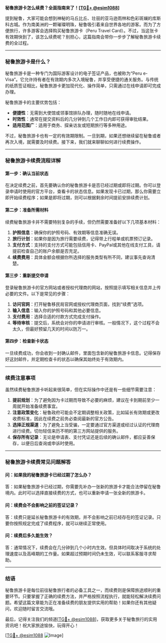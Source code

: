 **秘魯旅游卡怎么续费？全面指南来了！[[TG💪+ @esim1088](https://t.me/s/esim1088)]**

提到秘鲁，大家可能会想到神秘的马丘比丘、壮丽的亚马逊雨林和色彩斑斓的库斯科古城。作为南美洲的一颗璀璨明珠，秘鲁吸引着来自世界各地的游客。而为了方便旅行，许多游客会选择购买秘鲁旅游卡（Peru Travel Card）。不过，当这张卡有效期快到了，该怎么续费呢？别担心，这篇指南会带你一步步了解秘魯旅游卡续费的全过程。

---

### **秘鲁旅游卡是什么？**

秘鲁旅游卡是一种专门为国际游客设计的电子签证产品，也被称为“Peru e-Visa”。它允许持有者在有效期内多次入境秘鲁，并享受便捷的通关服务。与传统的纸质签证相比，秘鲁旅游卡更加现代化、操作简单，只需通过在线申请即可完成办理。

秘鲁旅游卡的主要优势包括：
- **便捷性**：无需到大使馆或领事馆排队办理，随时随地在线申请。
- **时效性**：通常在提交资料后的几分钟到几个工作日内即可获得审批结果。
- **适用范围广**：适用于商务、探亲访友或短期旅行等多种用途。
  
不过，秘鲁旅游卡也有一定的有效期限制。一旦到期，如果还想继续留在秘鲁或者再次入境，就需要及时续费。接下来，我们就来聊聊如何进行续费操作。

---

### **秘鲁旅游卡续费流程详解**

#### **第一步：确认当前状态**
在决定续费之前，首先要确认你的秘鲁旅游卡是否已经过期或即将过期。你可以登录申请时使用的官方平台，查看卡的状态信息。如果发现卡已过期，那么你需要立即开始续费程序；如果是即将过期，则可以根据剩余时间提前安排续费计划。

#### **第二步：准备所需材料**
续费秘鲁旅游卡并不需要特别复杂的手续，但仍然需要准备好以下几项基本材料：
1. **护照信息**：确保你的护照号码、有效期等信息准确无误。
2. **旅行计划**：如果你是因为旅行需要续费，记得带上行程单或机票预订记录。
3. **支付方式**：支持的支付方式可能包括信用卡、PayPal或其他在线支付工具，请提前检查自己的账户余额是否充足。
4. **续费费用**：具体金额会根据你所选择的服务类型有所不同，建议事先查询清楚。

#### **第三步：重新提交申请**
登录秘鲁旅游卡的官方网站或者授权代理商的网站，按照提示填写相关信息并上传必要的文件。以下是常见的步骤：

1. **访问官网**：打开秘鲁移民局官网或授权代理商页面，找到“续费”选项。
2. **输入信息**：输入你的护照号码和其他必要信息。
3. **支付费用**：选择合适的付款方式完成支付操作。
4. **等待审核**：提交后，系统会对你的申请进行审核。一般情况下，这个过程不会太久，但最好预留几天的时间以防万一。

#### **第四步：检查新卡状态**
一旦续费成功，你会收到一封确认邮件，里面包含新的秘鲁旅游卡信息。记得保存好这封邮件，并定期检查卡的状态以确保其始终处于有效期内。

---

### **续费注意事项**

虽然续费秘鲁旅游卡听起来很简单，但在实际操作中还是有一些细节需要注意：

1. **提前规划**：为了避免因为卡过期而导致不必要的麻烦，建议在卡到期前至少一周就开始准备续费事宜。
2. **注意政策变化**：秘鲁政府可能会不定期调整相关政策，比如延长有效期或更改收费标准，因此在续费之前务必查阅最新的官方公告。
3. **选择正规渠道**：为了避免上当受骗，一定要通过官方渠道或经过认证的代理商进行续费。切勿轻信来历不明的第三方网站提供的服务。
4. **保存所有记录**：无论是申请表、支付凭证还是后续的确认邮件，都应妥善保存，以便日后查询或申诉时使用。

---

### **秘鲁旅游卡续费常见问题解答**

#### **问：如果我的秘鲁旅游卡已经过期了怎么办？**
答：如果秘鲁旅游卡已经过期，你需要先补办一张新的旅游卡才能合法停留在秘鲁境内。此时可以选择直接续费的方式，也可以重新申请一张全新的旅游卡。

#### **问：续费会不会影响之前的签证记录？**
答：续费只是延长秘鲁旅游卡的有效期，并不会影响之前已经存在的签证记录。只要你按照规定完成了续费程序，就可以继续正常使用。

#### **问：续费后多久能生效？**
答：通常情况下，续费会在几分钟到几个小时内生效。但具体时间取决于系统的处理速度以及高峰期的工作量。如果超过预期时间仍未生效，可以联系客服寻求帮助。

---

### **结语**

秘鲁旅游卡是每位前往秘鲁旅行者的必备工具之一，而续费则是保障旅途顺利的重要环节。只要掌握了正确的续费方法，并严格按照流程执行，就能轻松解决续费问题。希望这篇文章能为正在准备续费的朋友提供实用的帮助！如果你还有其他疑问，欢迎随时留言交流哦。

最后，记得关注我们的频道[[TG💪+ @esim1088](https://t.me/s/esim1088)]，获取更多关于秘鲁旅行的实用资讯吧！祝大家旅途愉快，玩得开心！

[[TG💪+ @esim1088](https://t.me/s/esim1088) ![Image](https://i.postimg.cc/4NQfJmqS/Snipaste-2025-05-13-00-14-12.png)]